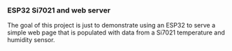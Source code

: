 ### ESP32 Si7021 and web server

The goal of this project is just to demonstrate using an ESP32 to serve a simple web page that is populated with data from a Si7021 temperature and humidity sensor.